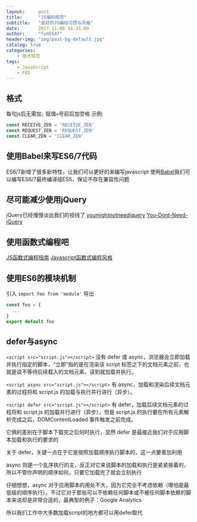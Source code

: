 ```yaml
---
layout:     post
title:      "JS编码规范"
subtitle:   "良好的JS编码习惯与风格"
date:       2017-11-08 14:33:00
author:     "fxm5547"
header-img: "img/post-bg-default.jpg"
catalog: true
categories:
    - 技术规范
tags:
    - JavaScript
    - FED
---
```


## 格式
每句js后无需加`;`
赋值`=`号前后加空格
示例:
```js
const RECEIVE_ZEN = 'RECEIVE_ZEN'
const REQUEST_ZEN = 'REQUEST_ZEN'
const CLEAR_ZEN = 'CLEAR_ZEN'
```

## 使用Babel来写ES6/7代码
ES6/7新增了很多新特性，让我们可以更好的来编写javascript
使用[Babel](https://babeljs.io/)我们可以编写ES6/7最终编译成ES5，保证不存在兼容性问题

## 尽可能减少使用jQuery
jQuery已经慢慢淡出我们的视线了
[youmightnotneedjquery](https://github.com/HubSpot/youmightnotneedjquery)
[You-Dont-Need-jQuery](https://github.com/oneuijs/You-Dont-Need-jQuery)

## 使用函数式编程吧
[JS函数式编程指南](https://www.gitbook.com/book/llh911001/mostly-adequate-guide-chinese/details)
[Javascript函数式编程风格](http://www.ruanyifeng.com/blog/2012/04/javascript_programming_style.html)

## 使用ES6的模块机制
引入
`import foo from 'module'`
导出
```js
const foo = {
  ...
}
export default foo
```

## defer与async
`<script src="script.js"></script>`
没有 defer 或 async，浏览器会立即加载并执行指定的脚本，“立即”指的是在渲染该 script 标签之下的文档元素之前，也就是说不等待后续载入的文档元素，读到就加载并执行。

`<script async src="script.js"></script>`
有 async，加载和渲染后续文档元素的过程将和 script.js 的加载与执行并行进行（异步）。

`<script defer src="script.js"></script>`
有 defer，加载后续文档元素的过程将和 script.js 的加载并行进行（异步），但是 script.js 的执行要在所有元素解析完成之后，DOMContentLoaded 事件触发之前完成。

它俩的差别在于脚本下载完之后何时执行，显然 defer 是最接近我们对于应用脚本加载和执行的要求的

关于 defer，关键一点在于它是按照加载顺序执行脚本的，这一点要善加利用

async 则是一个乱序执行的主，反正对它来说脚本的加载和执行是紧紧挨着的，所以不管你声明的顺序如何，只要它加载完了就会立刻执行

仔细想想，async 对于应用脚本的用处不大，因为它完全不考虑依赖（哪怕是最低级的顺序执行），不过它对于那些可以不依赖任何脚本或不被任何脚本依赖的脚本来说却是非常合适的，最典型的例子：Google Analytics

所以我们工作中大多数加载script的地方都可以用defer取代